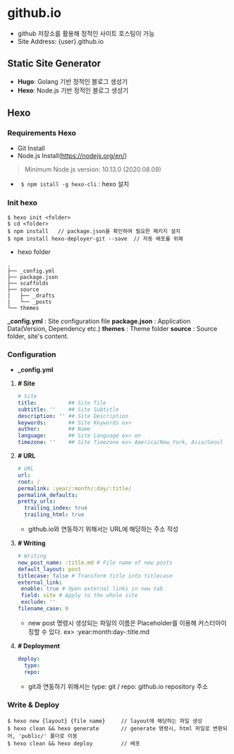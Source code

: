 # github.io
* github 저장소를 활용해 정적인 사이트 호스팅이 가능
* Site Address: {user}.github.io

## Static Site Generator
* **Hugo**: Golang 기반 정적인 블로그 생성기
* **Hexo**: Node.js 기반 정적인 블로그 생성기


## Hexo
### Requirements Hexo
* Git Install
* Node.js Install(https://nodejs.org/en/)
> Minimum Node.js version: 10.13.0 (2020.08.09)
* ``` $ npm istall -g hexo-cli``` : hexo 설치



### Init hexo
``` 
$ hexo init <folder> 
$ cd <folder>
$ npm install   // package.json을 확인하여 필요한 패키지 설치
$ npm install hexo-deployer-git --save  // 자동 배포를 위해
``` 

* hexo folder
```shell script
.
├── _config.yml
├── package.json
├── scaffolds
├── source
|   ├── _drafts
|   └── _posts
└── themes
```
 **_config.yml** : Site configuration file
 **package.json** : Application Data(Version, Dependency etc.)
 **themes** : Theme folder
 **source** : Source folder, site's content.
 
 ### Configuration
 * **_config.yml**
 
 1. **\# Site**
    ```yaml
    # Site
    title:          ## Site Tile
    subtitle: ''    ## Site Subtitle
    description: '' ## Site Description
    keywords:       ## Site Keywords ex> 
    author:         ## Name
    language:       ## Site Language ex> en
    timezone: ''    ## Site Timezone ex> America/New_York, Asia/Seoul
    ```
 
 2. **\# URL**
    ```yaml
    # URL
    url: 
    root: /
    permalink: :year/:month/:day/:title/
    permalink_defaults:
    pretty_urls:
      trailing_index: true
      trailing_html: true 
    ```
    * github.io와 연동하기 위해서는 URL에 해당하는 주소 작성

3. **\# Writing**
    ```yaml
   # Writing
   new_post_name: :title.md # File name of new posts
   default_layout: post
   titlecase: false # Transform title into titlecase
   external_link:
     enable: true # Open external links in new tab
     field: site # Apply to the whole site
     exclude: ''
   filename_case: 0
    ```
    * new post 명령시 생성되는 파일의 이름은 Placeholder를 이용해 커스터마이징할 수 있다. ex> :year:month:day-:title.md

4. **\# Deployment**
    ```yaml
    deploy:
      type: 
      repo:    
    ```
    * git과 연동하기 위해서는 type: git / repo: github.io repository 주소
   
### Write & Deploy

```shell script
$ hexo new {layout} {file name}     // layout에 해당하는 파일 생성
$ hexo clean && hexo generate       // generate 명령시, html 파일로 변환되어, 'public/' 폴더로 이동
$ hexo clean && hexo deploy         // 배포
```


